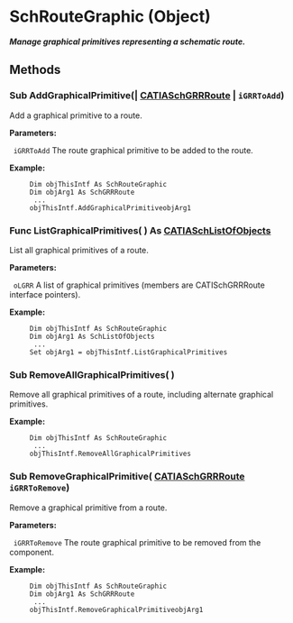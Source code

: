 # SchRouteGraphic (Object)

**_Manage graphical primitives representing a schematic route._**

## Methods

### Sub **AddGraphicalPrimitive**(| [CATIASchGRRRoute](../CATSchPlatformInterfaces/interface_SchGRRRoute_24658.md) | `iGRRToAdd`)

   Add a graphical primitive to a route.

**Parameters:**

` iGRRToAdd`      The route graphical primitive to be added to the route.

**Example:**

```VBScript
     Dim objThisIntf As SchRouteGraphic
     Dim objArg1 As SchGRRRoute
      ...
     objThisIntf.AddGraphicalPrimitiveobjArg1

```

### Func **ListGraphicalPrimitives**( ) As [CATIASchListOfObjects](../CATSchPlatformInterfaces/interface_SchListOfObjects_53274.md)

   List all graphical primitives of a route.

**Parameters:**

` oLGRR`      A list of graphical primitives (members are CATISchGRRRoute interface pointers).

**Example:**

```VBScript
     Dim objThisIntf As SchRouteGraphic
     Dim objArg1 As SchListOfObjects
      ...
     Set objArg1 = objThisIntf.ListGraphicalPrimitives

```

### Sub **RemoveAllGraphicalPrimitives**( )

   Remove all graphical primitives of a route, including alternate graphical primitives.

**Example:**

```VBScript
     Dim objThisIntf As SchRouteGraphic
      ...
     objThisIntf.RemoveAllGraphicalPrimitives

```

### Sub **RemoveGraphicalPrimitive**( [CATIASchGRRRoute](../CATSchPlatformInterfaces/interface_SchGRRRoute_24658.md)  `iGRRToRemove`)

   Remove a graphical primitive from a route.

**Parameters:**

` iGRRToRemove`      The route graphical primitive to be removed from the component.

**Example:**

```VBScript
     Dim objThisIntf As SchRouteGraphic
     Dim objArg1 As SchGRRRoute
      ...
     objThisIntf.RemoveGraphicalPrimitiveobjArg1

```